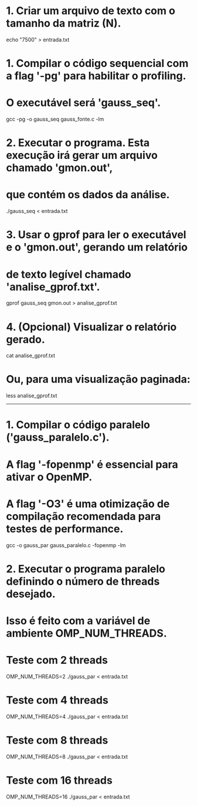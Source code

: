 # 1. Criar um arquivo de texto com o tamanho da matriz (N).
echo "7500" > entrada.txt

# 1. Compilar o código sequencial com a flag '-pg' para habilitar o profiling.
#    O executável será 'gauss_seq'.
gcc -pg -o gauss_seq gauss_fonte.c -lm

# 2. Executar o programa. Esta execução irá gerar um arquivo chamado 'gmon.out',
#    que contém os dados da análise.
./gauss_seq < entrada.txt

# 3. Usar o gprof para ler o executável e o 'gmon.out', gerando um relatório
#    de texto legível chamado 'analise_gprof.txt'.
gprof gauss_seq gmon.out > analise_gprof.txt

# 4. (Opcional) Visualizar o relatório gerado.
cat analise_gprof.txt
# Ou, para uma visualização paginada:
less analise_gprof.txt

---

# 1. Compilar o código paralelo ('gauss_paralelo.c').
#    A flag '-fopenmp' é essencial para ativar o OpenMP.
#    A flag '-O3' é uma otimização de compilação recomendada para testes de performance.
gcc -o gauss_par gauss_paralelo.c -fopenmp -lm

# 2. Executar o programa paralelo definindo o número de threads desejado.
#    Isso é feito com a variável de ambiente OMP_NUM_THREADS.

# Teste com 2 threads
OMP_NUM_THREADS=2 ./gauss_par < entrada.txt

# Teste com 4 threads
OMP_NUM_THREADS=4 ./gauss_par < entrada.txt

# Teste com 8 threads
OMP_NUM_THREADS=8 ./gauss_par < entrada.txt

# Teste com 16 threads
OMP_NUM_THREADS=16 ./gauss_par < entrada.txt